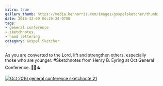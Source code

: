 ```yaml
---
micro: true
gallery_thumb: https://media.bennorris.com/images/gospelsketcher/thumbs/oct-16-3-eyring.jpg
date: 2016-12-09 06:29:24-0700
tags:
- general conference
- sketchnotes
- hand lettering
category: Gospel Sketcher
---
```


As you are converted to the Lord, lift and strengthen others, especially those who are younger.
#Sketchnotes from Henry B. Eyring at Oct General Conference. ✍🏼⛪️

[![Oct 2016 general conference sketchnote 21](https://media.bennorris.com/images/gospelsketcher/general-conference/oct-2016/oct-16-3-eyring.jpg)](https://media.bennorris.com/images/gospelsketcher/general-conference/oct-2016/oct-16-3-eyring.jpg)